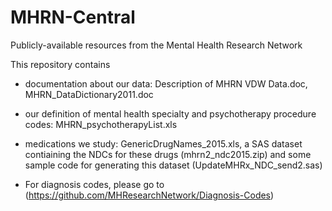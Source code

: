 # MHRN-Central
Publicly-available resources from the Mental Health Research Network

This repository contains 
* documentation about our data: Description of MHRN VDW Data.doc, MHRN_DataDictionary2011.doc

* our definition of mental health specialty and psychotherapy procedure codes: MHRN_psychotherapyList.xls

* medications we study: GenericDrugNames_2015.xls, a SAS dataset contiaining the NDCs for these drugs (mhrn2_ndc2015.zip) and some sample code for generating this dataset (UpdateMHRx_NDC_send2.sas)

* For diagnosis codes, please go to (https://github.com/MHResearchNetwork/Diagnosis-Codes)
